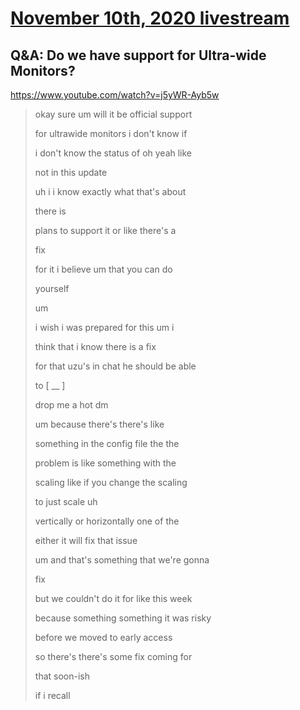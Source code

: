 # [November 10th, 2020 livestream](../2020-11-10.md)
## Q&A: Do we have support for Ultra-wide Monitors?
https://www.youtube.com/watch?v=j5yWR-Ayb5w
> okay sure um will it be official support
> 
> for ultrawide monitors i don't know if
> 
> i don't know the status of oh yeah like
> 
> not in this update
> 
> uh i i know exactly what that's about
> 
> there is
> 
> plans to support it or like there's a
> 
> fix
> 
> for it i believe um that you can do
> 
> yourself
> 
> um
> 
> i wish i was prepared for this um i
> 
> think that i know there is a fix
> 
> for that uzu's in chat he should be able
> 
> to [ __ ]
> 
> drop me a hot dm
> 
> um because there's there's like
> 
> something in the config file the the
> 
> problem is like something with the
> 
> scaling like if you change the scaling
> 
> to just scale uh
> 
> vertically or horizontally one of the
> 
> either it will fix that issue
> 
> um and that's something that we're gonna
> 
> fix
> 
> but we couldn't do it for like this week
> 
> because something something it was risky
> 
> before we moved to early access
> 
> so there's there's some fix coming for
> 
> that soon-ish
> 
> if i recall
> 
